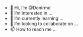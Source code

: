 - 👋 Hi, I’m @Donirmd
- 👀 I’m interested in ...
- 🌱 I’m currently learning ...
- 💞️ I’m looking to collaborate on ...
- 📫 How to reach me ...

<!---
Donirmd/Donirmd is a ✨ special ✨ repository because its `README.md` (this file) appears on your GitHub profile.
You can click the Preview link to take a look at your changes.
--->

